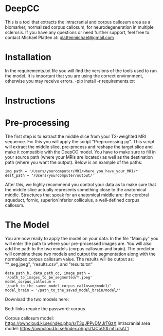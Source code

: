 # DeepCC
This is a tool that extracts the intracranial and corpus callosum area as a biomarker, normalized corpus callosum, for neurodegeneration in multiple sclerosis. If you have any questions or need further support, feel free to contact Michael Platten at: plattenmichael@gmail.com

# Installation
In the requirements.txt file you will find the versions of the tools used to run the model. It is important that you are using the correct environment, otherwise you may receive errors.
   -pip install -r requirements.txt 

# Instructions

# Pre-processing

The first step is to extract the middle slice from your T2-weighted MRI sequence. For this you will apply the script "Preprocessing.py". This script will extract the middle slice, pre-process and reshape the target slice and make it compatible with the DeepCC model. You have to make sure to fill in your source path (where your MRIs are located) as well as the destination path (where you want the output). Below is an example of the paths:


    img_path = '/Users/yourcomputer/MRI/where_you_have_your_MRI/*'
    dest_path = '/Users/yourcomputer/output/'


After this, we highly recommend you control your data as to make sure that the middle slice actually represents something close to the anatomical middle. Structures that speak for an anatomical middle are: the cerebral aqueduct, fornix, superior/inferior colliculus, a well-defined corpus callosum.


# The Model

You are now ready to apply the model on your data. In the file "Main.py" you will enter the path to where your pre-processed images are. You will also add the path to the two models (corpus callosum and brain). The predictor will combine these two models and output the segmentation along with the normalized corpus callosum value. The results will be output as: "*_seg.jpeg", "results.csv", and "results.txt"


    data_path_b, data_path_cc, image_path = '/path_to_images_to_be_segmented/*.jpeg'
    model_corpus_callosum = '/path_to_the_saved_model_corpus_callosum/model/'
    model_brain = '/path_to_the_saved_model_brain/model/'


Download the two models here: 

Both links require the password: corpus

Corpus callosum model: https://owncloud.ki.se/index.php/s/T3gJPPvDMJrTGzX
Intracranial area model: https://owncloud.ki.se/index.php/s/1JCbG0LmtLdsAT1

